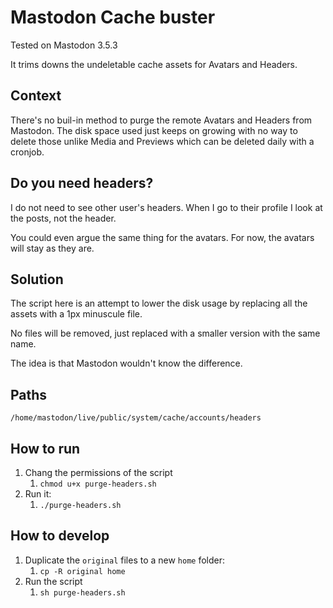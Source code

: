 # Mastodon Cache buster

Tested on Mastodon 3.5.3

It trims downs the undeletable cache assets for Avatars and Headers.

## Context

There's no buil-in method to purge the remote Avatars and Headers from Mastodon. The disk space used just keeps on growing with no way to delete those unlike Media and Previews which can be deleted daily with a cronjob.

## Do you need headers?

I do not need to see other user's headers. When I go to their profile I look at the posts, not the header.

You could even argue the same thing for the avatars. For now, the avatars will stay as they are.

## Solution

The script here is an attempt to lower the disk usage by replacing all the assets with a 1px minuscule file.

No files will be removed, just replaced with a smaller version with the same name.

The idea is that Mastodon wouldn't know the difference.

## Paths

`/home/mastodon/live/public/system/cache/accounts/headers`

## How to run

1. Chang the permissions of the script
   1. `chmod u+x purge-headers.sh`
2. Run it:
   1. `./purge-headers.sh`

## How to develop

1. Duplicate the `original` files to a new `home` folder:
   1. `cp -R original home`
2. Run the script
   1. `sh purge-headers.sh`
